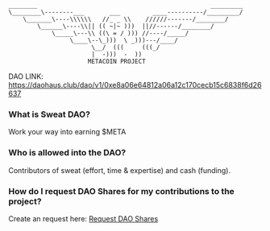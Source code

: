 ```
________                                                _________
\________\--------___       ___         ____----------/_________/
    \_______\----\\\\\\   //_ _ \\    //////-------/________/
        \______\----\\|| (( ~|~ )))  ||//------/________/
            \_____\---\\ ((\ = / ))) //----/_____/
                 \____\--\_)))  \ _)))---/____/
                       \__/  (((     (((_/
                       |  -)))  -  ))
                      METACOIN PROJECT
```

DAO LINK:
https://daohaus.club/dao/v1/0xe8a06e64812a06a12c170cecb15c6838f6d26637

### What is Sweat DAO?

Work your way into earning $META

### Who is allowed into the DAO?

Contributors of sweat (effort, time & expertise) and cash (funding).

### How do I request DAO Shares for my contributions to the project?

Create an request here: [Request DAO Shares](https://github.com/MetaCoinProject/SWEAT-DAO/issues/new?template=sweat_proposal.md)
